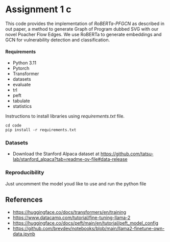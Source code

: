 # Assignment 1 c

This code provides the implementation of *RoBERTa-PFGCN* as described in out paper, a method to generate Graph of 
Program dubbed SVG with our novel Poacher Flow Edges. We use RoBERTa to generate embeddings and GCN for vulnerability detection and classification.

#### Requirements
- Python 	3.11
- Pytorch 	 
- Transformer 	
- datasets
- evaluate
- trl
- peft
- tabulate
- statistics

Instructions to install libraries using *requirements.txt* file.

```shell
cd code 
pip install -r requirements.txt
```

### Datasets
- Download the Stanford Alpaca dataset at https://github.com/tatsu-lab/stanford_alpaca?tab=readme-ov-file#data-release

### Reproducibility
Just uncomment the model youd like to use and run the python file

## References  
- https://huggingface.co/docs/transformers/en/training
- https://www.datacamp.com/tutorial/fine-tuning-llama-2
- https://huggingface.co/docs/peft/main/en/tutorial/peft_model_config
- https://github.com/brevdev/notebooks/blob/main/llama2-finetune-own-data.ipynb

